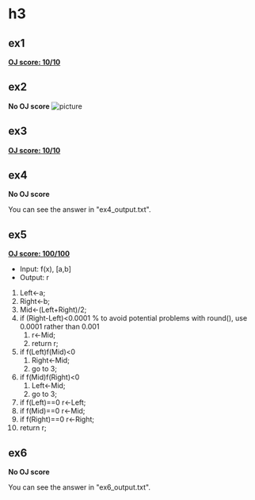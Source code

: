 # h3

## ex1
[**OJ score: 10/10**](https://joj.sjtu.edu.cn/d/vg101_fall_2020_manuel/records/5f7626d491df0600061c50fa)

## ex2
**No OJ score**
![picture](https://cdn.jsdelivr.net/gh/wznmickey/jsdeliver@MYSTUDY/JI%20VG101/homework/Snipaste_2020-10-02_20-09-15.png)

## ex3
[**OJ score: 10/10**](https://joj.sjtu.edu.cn/d/vg101_fall_2020_manuel/records/5f763f0d91df0600061c50fd)

## ex4
**No OJ score**

You can see the answer in "ex4_output.txt".

## ex5
[**OJ score: 100/100**](https://joj.sjtu.edu.cn/d/vg101_fall_2020_manuel/records/5f76d86691df0600061c5808)

- Input: f(x), [a,b]
- Output: r
1. Left←a;
2. Right←b;
3. Mid←(Left+Right)/2;
4. if (Right-Left)<0.0001 % to avoid potential problems with round(), use 0.0001 rather than 0.001
   1. r←Mid;
   2. return r;
5. if f(Left)f(Mid)<0 
   1. Right←Mid;
   2. go to 3;
6. if f(Mid)f(Right)<0 
   1. Left←Mid;
   2. go to 3;
7. if f(Left)==0 r←Left;
8. if f(Mid)==0 r←Mid; 
9.  if f(Right)==0 r←Right;
10. return r;

## ex6
**No OJ score**

You can see the answer in "ex6_output.txt".
